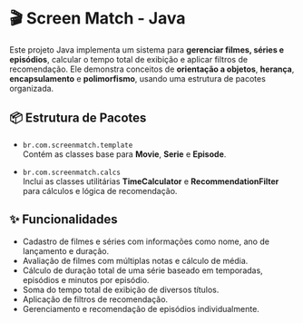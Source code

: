 # 🎬 Screen Match - Java

Este projeto Java implementa um sistema para **gerenciar filmes, séries e episódios**, calcular o tempo total de exibição e aplicar filtros de recomendação. Ele demonstra conceitos de **orientação a objetos**, **herança**, **encapsulamento** e **polimorfismo**, usando uma estrutura de pacotes organizada.

## 📦 Estrutura de Pacotes

- `br.com.screenmatch.template`  
  Contém as classes base para **Movie**, **Serie** e **Episode**.
  
- `br.com.screenmatch.calcs`  
  Inclui as classes utilitárias **TimeCalculator** e **RecommendationFilter** para cálculos e lógica de recomendação.

## ✨ Funcionalidades

- Cadastro de filmes e séries com informações como nome, ano de lançamento e duração.
- Avaliação de filmes com múltiplas notas e cálculo de média.
- Cálculo de duração total de uma série baseado em temporadas, episódios e minutos por episódio.
- Soma do tempo total de exibição de diversos títulos.
- Aplicação de filtros de recomendação.
- Gerenciamento e recomendação de episódios individualmente.
